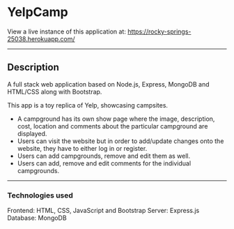 # YelpCamp

View a live instance of this application at: https://rocky-springs-25038.herokuapp.com/

---

## Description

A full stack web application based on Node.js, Express, MongoDB and HTML/CSS along with Bootstrap.

This app is a toy replica of Yelp, showcasing campsites.

* A campground has its own show page where the image, description, cost, location and comments about the particular campground are displayed.
* Users can visit the website but in order to add/update changes onto the website, they have to either log in or register.
* Users can add campgrounds, remove and edit them as well.
* Users can add, remove and edit comments for the individual campgrounds.

---

### Technologies used

Frontend: HTML, CSS, JavaScript and Bootstrap
Server: Express.js
Database: MongoDB
